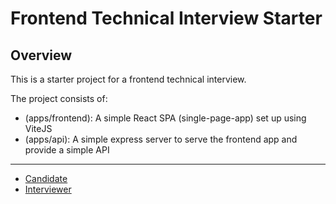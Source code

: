 # Frontend Technical Interview Starter

## Overview

This is a starter project for a frontend technical interview.

The project consists of:

- (apps/frontend): A simple React SPA (single-page-app) set up using ViteJS
- (apps/api): A simple express server to serve the frontend app and provide a simple API

---

- [Candidate](docs/CANDIDATE.md)
- [Interviewer](docs/INTERVIEWER.md)
